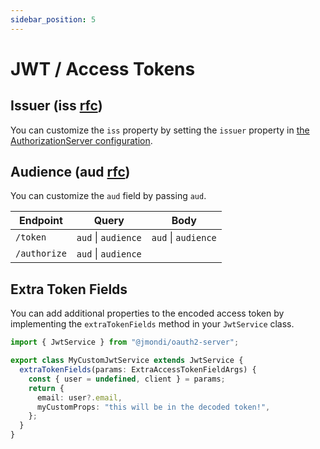 ```yaml
---
sidebar_position: 5
---
```


# JWT / Access Tokens

## Issuer (**iss** [rfc](https://tools.ietf.org/html/rfc7519#section-4.1.1))

You can customize the `iss` property by setting the `issuer` property in [the AuthorizationServer configuration](../authorization_server/configuration.mdx).

## Audience (**aud** [rfc](https://tools.ietf.org/html/rfc7519#section-4.1.3))

You can customize the `aud` field by passing `aud`.

| Endpoint     | Query               | Body                |
| ------------ | ------------------- | ------------------- |
| `/token`     | `aud` \| `audience` | `aud` \| `audience` |
| `/authorize` | `aud` \| `audience` |                     |

## Extra Token Fields

You can add additional properties to the encoded access token by implementing the `extraTokenFields` method in your `JwtService` class.

```ts
import { JwtService } from "@jmondi/oauth2-server";

export class MyCustomJwtService extends JwtService {
  extraTokenFields(params: ExtraAccessTokenFieldArgs) {
    const { user = undefined, client } = params;
    return {
      email: user?.email,
      myCustomProps: "this will be in the decoded token!",
    };
  }
}
```
